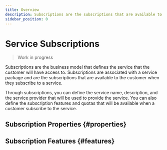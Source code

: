 ```yaml
---
title: Overview
description: Subscriptions are the subscriptions that are available to the customer when they subscribe to a service.
sidebar_position: 0
---
```


# Service Subscriptions

> Work in progress

Subscriptions are the business model that defines the service that the customer will have access to. Subscriptions are associated with a service package and are the subscriptions that are available to the customer when they subscribe to a service.

Through subscriptions, you can define the service name, description, and the service provider that will be used to provide the service. You can also define the subscription features and quotas that will be available when a customer subscribe to the service.

## Subscription Properties {#properties}

## Subscription Features {#features}


